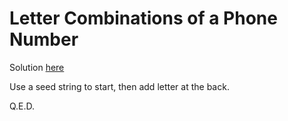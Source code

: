 # Letter Combinations of a Phone Number

Solution [here](solution.cpp)

Use a seed string to start, then add letter at the back.

Q.E.D.
